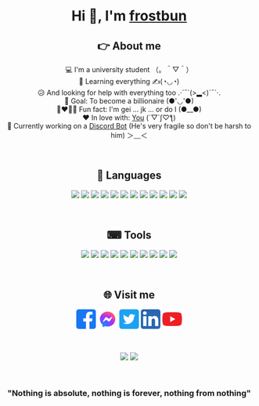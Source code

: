 <div align="center">
<h1>Hi 👋, I'm <a href="https://frostbun.github.io/frostbun/">frostbun</a></h1>

## 👉 About me
💻 I'm a university student （。＾▽＾）\
🤔 Learning everything ✍(◔◡◔)\
😥 And looking for help with everything too .·´¯\`(>▂<)´¯\`·.\
🥅 Goal: To become a billionaire (●'◡'●)\
👨‍❤️‍💋‍👨 Fun fact: I'm gei ... jk ... or do I (●__●)\
❤ In love with: [You](https://www.facebook.com/profile) (´▽`ʃ♡ƪ)\
🤖 Currently working on a [Discord Bot](https://discord.com/api/oauth2/authorize?client_id=917296694247436298&permissions=1644972474359&scope=bot) (He's very fragile so don't be harsh to him) ＞﹏＜

<br/>

## 🤡 Languages
<p>
    <img src="https://cdn.jsdelivr.net/gh/devicons/devicon/icons/python/python-original.svg" height=40/>
    <!-- <img src="https://cdn.jsdelivr.net/gh/devicons/devicon/icons/flask/flask-original.svg" height=40/>
    <img src="https://cdn.jsdelivr.net/gh/devicons/devicon/icons/django/django-original.svg" height=40/>
    <img src="https://cdn.jsdelivr.net/gh/devicons/devicon/icons/sqlalchemy/sqlalchemy-original.svg" height=40/> -->
    <img src="https://cdn.jsdelivr.net/gh/devicons/devicon/icons/c/c-original.svg" height=40/>
    <img src="https://cdn.jsdelivr.net/gh/devicons/devicon/icons/cplusplus/cplusplus-original.svg" height=40/>
    <img src="https://cdn.jsdelivr.net/gh/devicons/devicon/icons/csharp/csharp-original.svg" height=40/>
    <img src="https://cdn.jsdelivr.net/gh/devicons/devicon/icons/java/java-original.svg" height=40/>
    <img src="https://cdn.jsdelivr.net/gh/devicons/devicon/icons/php/php-original.svg" height=40/>
    <img src="https://cdn.jsdelivr.net/gh/devicons/devicon/icons/mysql/mysql-original.svg" height=40/>
    <img src="https://cdn.jsdelivr.net/gh/devicons/devicon/icons/html5/html5-original.svg" height=40/>
    <img src="https://cdn.jsdelivr.net/gh/devicons/devicon/icons/css3/css3-original.svg" height=40/>
    <img src="https://cdn.jsdelivr.net/gh/devicons/devicon/icons/javascript/javascript-original.svg" height=40/>
    <!-- <img src="https://cdn.jsdelivr.net/gh/devicons/devicon/icons/bootstrap/bootstrap-original.svg" height=40/> -->
    <img src="https://cdn.jsdelivr.net/gh/devicons/devicon/icons/markdown/markdown-original.svg" height=40/>
    <img src="https://cdn.jsdelivr.net/gh/devicons/devicon/icons/bash/bash-original.svg" height=40/>
</p>
<br/>

## ⌨ Tools
<p>
    <img src="https://cdn.jsdelivr.net/gh/devicons/devicon/icons/vscode/vscode-original.svg" height=40/>
    <img src="https://cdn.jsdelivr.net/gh/devicons/devicon/icons/visualstudio/visualstudio-plain.svg" height=40/>
    <img src="https://cdn.jsdelivr.net/gh/devicons/devicon/icons/vim/vim-original.svg" height=40/>
    <img src="https://cdn.jsdelivr.net/gh/devicons/devicon/icons/linux/linux-original.svg" height=40/>
    <img src="https://cdn.jsdelivr.net/gh/devicons/devicon/icons/git/git-original.svg" height=40/>
    <img src="https://cdn.jsdelivr.net/gh/devicons/devicon/icons/github/github-original.svg" height=40/>
    <img src="https://cdn.jsdelivr.net/gh/devicons/devicon/icons/heroku/heroku-original.svg" height=40/>
    <img src="https://cdn.jsdelivr.net/gh/devicons/devicon/icons/codepen/codepen-plain.svg" height=40/>
    <img src="https://cdn.jsdelivr.net/gh/devicons/devicon/icons/photoshop/photoshop-line.svg" height=40/>
    <img src="https://cdn.jsdelivr.net/gh/devicons/devicon/icons/gimp/gimp-original.svg" height=40/>
</p>
<br/>

## 🌐 Visit me
<p>
    <a href="https://www.facebook.com/manhnb152/"><img src="icons/facebook.svg" height=40/></a>
    <a href="https://m.me/manhnb152/"><img src="icons/messenger.svg" height=40/></a>
    <a href="https://twitter.com/manhnb152"><img src="icons/twitter.svg" height=40/></a>
    <a href="https://www.linkedin.com/in/manh-nguyen-696032229/"><img src="icons/linkedin.svg" height=40/></a>
    <a href="https://www.youtube.com/watch?v=dQw4w9WgXcQ"><img src="icons/youtube.svg" height=40/></a>
    <!-- <a href="instagram"><img src="icons/instagram.svg" height=40/></a> -->
    <!-- <a href="reddit"><img src="icons/reddit.svg" height=40/></a> -->
</p>
<br/>

<p>
    <img src="https://github-readme-stats.vercel.app/api?username=frostbun&count_private=true&show_icons=true&theme=tokyonight"/>
    <img src="https://github-readme-stats.vercel.app/api/top-langs/?username=frostbun&layout=compact&theme=tokyonight"/>
</p>
<br/>

<h3>"Nothing is absolute, nothing is forever, nothing from nothing"</h3>
</div>
